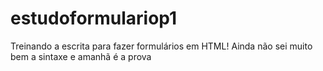 # estudoformulariop1
Treinando a escrita para fazer formulários em HTML!
Ainda não sei muito bem a sintaxe e amanhã é a prova 
